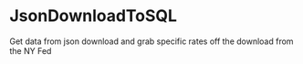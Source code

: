 # JsonDownloadToSQL
Get data from json download and grab specific rates off the download from the NY Fed
